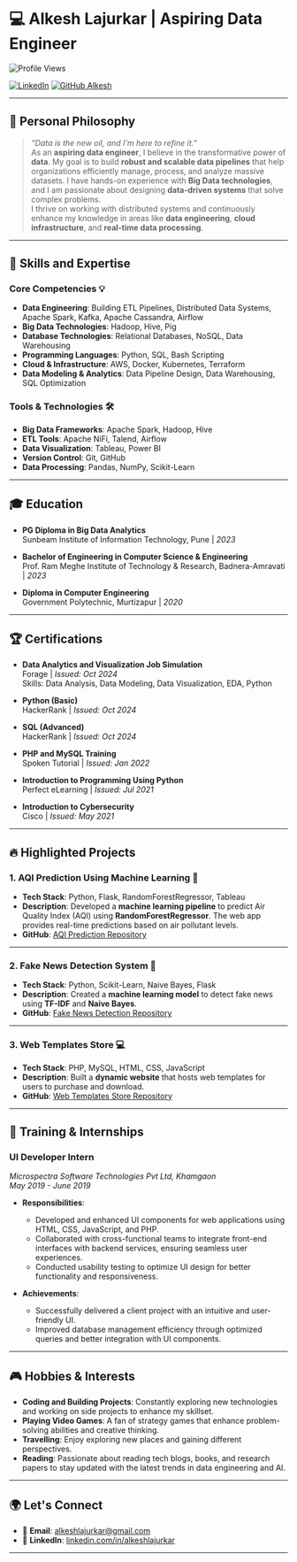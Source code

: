 # 💻 **Alkesh Lajurkar** | Aspiring Data Engineer

![Profile Views](https://komarev.com/ghpvc/?username=alkeshlajurkar&label=PROFILE+VIEWS)

[![LinkedIn](https://img.shields.io/badge/-Connect%20with%20me-blue?style=flat&logo=Linkedin&logoColor=white&link=https://linkedin.com/in/alkeshlajurkar)](https://linkedin.com/in/alkeshlajurkar)
[![GitHub Alkesh](https://img.shields.io/github/followers/alkeshlajurkar?label=Follow&style=social)](https://github.com/alkeshlajurkar)

---

## 🌟 **Personal Philosophy**

> *“Data is the new oil, and I’m here to refine it.”*  
As an **aspiring data engineer**, I believe in the transformative power of **data**. My goal is to build **robust and scalable data pipelines** that help organizations efficiently manage, process, and analyze massive datasets. I have hands-on experience with **Big Data technologies**, and I am passionate about designing **data-driven systems** that solve complex problems.  
I thrive on working with distributed systems and continuously enhance my knowledge in areas like **data engineering**, **cloud infrastructure**, and **real-time data processing**.

---

## 🚀 **Skills and Expertise**

### **Core Competencies** 💡
- **Data Engineering**: Building ETL Pipelines, Distributed Data Systems, Apache Spark, Kafka, Apache Cassandra, Airflow  
- **Big Data Technologies**: Hadoop, Hive, Pig  
- **Database Technologies**: Relational Databases, NoSQL, Data Warehousing  
- **Programming Languages**: Python, SQL, Bash Scripting  
- **Cloud & Infrastructure**: AWS, Docker, Kubernetes, Terraform  
- **Data Modeling & Analytics**: Data Pipeline Design, Data Warehousing, SQL Optimization  

### **Tools & Technologies** 🛠️
- **Big Data Frameworks**: Apache Spark, Hadoop, Hive  
- **ETL Tools**: Apache NiFi, Talend, Airflow  
- **Data Visualization**: Tableau, Power BI  
- **Version Control**: Git, GitHub  
- **Data Processing**: Pandas, NumPy, Scikit-Learn  

---

## 🎓 **Education**

- **PG Diploma in Big Data Analytics**  
  Sunbeam Institute of Information Technology, Pune | *2023*

- **Bachelor of Engineering in Computer Science & Engineering**  
  Prof. Ram Meghe Institute of Technology & Research, Badnera-Amravati | *2023*

- **Diploma in Computer Engineering**  
  Government Polytechnic, Murtizapur | *2020*

---

## 🏆 **Certifications**

- **Data Analytics and Visualization Job Simulation**  
  Forage | *Issued: Oct 2024*  
  Skills: Data Analysis, Data Modeling, Data Visualization, EDA, Python  

- **Python (Basic)**  
  HackerRank | *Issued: Oct 2024*  

- **SQL (Advanced)**  
  HackerRank | *Issued: Oct 2024*  

- **PHP and MySQL Training**  
  Spoken Tutorial | *Issued: Jan 2022*  

- **Introduction to Programming Using Python**  
  Perfect eLearning | *Issued: Jul 2021*  

- **Introduction to Cybersecurity**  
  Cisco | *Issued: May 2021*  

---

## 🔥 **Highlighted Projects**

### **1. AQI Prediction Using Machine Learning** 🌿  
- **Tech Stack**: Python, Flask, RandomForestRegressor, Tableau  
- **Description**: Developed a **machine learning pipeline** to predict Air Quality Index (AQI) using **RandomForestRegressor**. The web app provides real-time predictions based on air pollutant levels.  
- **GitHub**: [AQI Prediction Repository](https://github.com/alkeshlajurkar/CDAC_DBDA_Project.git)

---

### **2. Fake News Detection System** 📰  
- **Tech Stack**: Python, Scikit-Learn, Naive Bayes, Flask  
- **Description**: Created a **machine learning model** to detect fake news using **TF-IDF** and **Naive Bayes**.  
- **GitHub**: [Fake News Detection Repository](https://github.com/alkeshlajurkar/FakeNewsDetection.git)

---

### **3. Web Templates Store** 💻  
- **Tech Stack**: PHP, MySQL, HTML, CSS, JavaScript  
- **Description**: Built a **dynamic website** that hosts web templates for users to purchase and download.  
- **GitHub**: [Web Templates Store Repository](https://github.com/alkeshlajurkar/WebTemplatesStore.git)

---

## 💼 **Training & Internships**

### **UI Developer Intern**  
*Microspectra Software Technologies Pvt Ltd, Khamgaon*  
*May 2019 - June 2019*

- **Responsibilities**:  
  - Developed and enhanced UI components for web applications using HTML, CSS, JavaScript, and PHP.  
  - Collaborated with cross-functional teams to integrate front-end interfaces with backend services, ensuring seamless user experiences.  
  - Conducted usability testing to optimize UI design for better functionality and responsiveness.

- **Achievements**:  
  - Successfully delivered a client project with an intuitive and user-friendly UI.  
  - Improved database management efficiency through optimized queries and better integration with UI components.

---

## 🎮 **Hobbies & Interests**

- **Coding and Building Projects**: Constantly exploring new technologies and working on side projects to enhance my skillset.  
- **Playing Video Games**: A fan of strategy games that enhance problem-solving abilities and creative thinking.  
- **Travelling**: Enjoy exploring new places and gaining different perspectives.  
- **Reading**: Passionate about reading tech blogs, books, and research papers to stay updated with the latest trends in data engineering and AI.

---

## 🌍 **Let's Connect**

- 📧 **Email**: [alkeshlajurkar@gmail.com](mailto:alkeshlajurkar@gmail.com)  
- 💼 **LinkedIn**: [linkedin.com/in/alkeshlajurkar](https://linkedin.com/in/alkeshlajurkar)  

---
